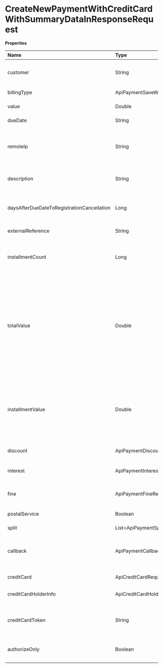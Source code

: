 # CreateNewPaymentWithCreditCardWithSummaryDataInResponseRequest

**Properties**

| Name                                       | Type                                           | Required | Description                                                                                                                                                                                                                        |
| :----------------------------------------- | :--------------------------------------------- | :------- | :--------------------------------------------------------------------------------------------------------------------------------------------------------------------------------------------------------------------------------- |
| customer                                   | String                                         | ✅       | Unique customer identifier in Asaas                                                                                                                                                                                                |
| billingType                                | ApiPaymentSaveWithCreditCardRequestBillingType | ✅       | Payment billing type                                                                                                                                                                                                               |
| value                                      | Double                                         | ✅       | Payment amount                                                                                                                                                                                                                     |
| dueDate                                    | String                                         | ✅       | Payment due date                                                                                                                                                                                                                   |
| remoteIp                                   | String                                         | ✅       | IP from where the customer is making the purchase. Your server's IP must not be entered.                                                                                                                                           |
| description                                | String                                         | ❌       | Payment description (max. 500 characters)                                                                                                                                                                                          |
| daysAfterDueDateToRegistrationCancellation | Long                                           | ❌       | Days after registration cancellation deadline (only for bank slip)                                                                                                                                                                 |
| externalReference                          | String                                         | ❌       | Free search field                                                                                                                                                                                                                  |
| installmentCount                           | Long                                           | ❌       | Number of installments (only in the case of installment payment)                                                                                                                                                                   |
| totalValue                                 | Double                                         | ❌       | Enter the total amount of a charge that will be paid in installments (only in the case of an installment charge). If this field is sent, the installmentValue is not necessary, the calculation per installment will be automatic. |
| installmentValue                           | Double                                         | ❌       | Value of each installment (only in the case of installment payment). Send this field if you want to define the value of each installment.                                                                                          |
| discount                                   | ApiPaymentDiscountDto                          | ❌       | Discount information                                                                                                                                                                                                               |
| interest                                   | ApiPaymentInterestRequestDto                   | ❌       | Interest information for payment after due date                                                                                                                                                                                    |
| fine                                       | ApiPaymentFineRequestDto                       | ❌       | Fine information for payment after due date                                                                                                                                                                                        |
| postalService                              | Boolean                                        | ❌       | Define whether the payment will be sent via post                                                                                                                                                                                   |
| split                                      | List\<ApiPaymentSplitRequestDto\>              | ❌       | Split Settings                                                                                                                                                                                                                     |
| callback                                   | ApiPaymentCallbackRequestDto                   | ❌       | Automatic redirection information after the payment of the link payment                                                                                                                                                            |
| creditCard                                 | ApiCreditCardRequestDto                        | ❌       | Credit card information                                                                                                                                                                                                            |
| creditCardHolderInfo                       | ApiCreditCardHolderInfoRequestDto              | ❌       | Credit card holder information                                                                                                                                                                                                     |
| creditCardToken                            | String                                         | ❌       | Credit card token for using the credit card tokenization functionality                                                                                                                                                             |
| authorizeOnly                              | Boolean                                        | ❌       | Carry out only the Pre-Authorization of the payment                                                                                                                                                                                |

<!-- This file was generated by liblab | https://liblab.com/ -->
